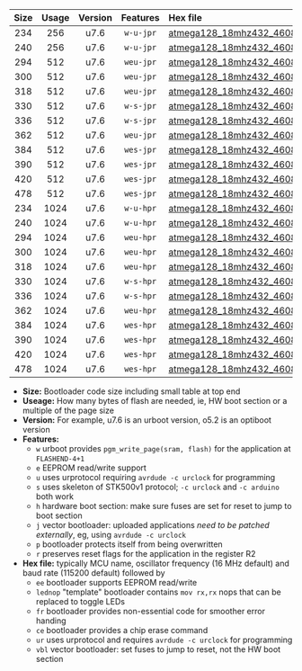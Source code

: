 |Size|Usage|Version|Features|Hex file|
|:-:|:-:|:-:|:-:|:--|
|234|256|u7.6|`w-u-jpr`|[atmega128_18mhz432_460800bps_ur_vbl.hex](https://raw.githubusercontent.com/stefanrueger/urboot/main/bootloaders/atmega128/fcpu_18mhz432/460800_bps/atmega128_18mhz432_460800bps_ur_vbl.hex)|
|240|256|u7.6|`w-u-jpr`|[atmega128_18mhz432_460800bps_lednop_ur_vbl.hex](https://raw.githubusercontent.com/stefanrueger/urboot/main/bootloaders/atmega128/fcpu_18mhz432/460800_bps/atmega128_18mhz432_460800bps_lednop_ur_vbl.hex)|
|294|512|u7.6|`weu-jpr`|[atmega128_18mhz432_460800bps_ee_ur_vbl.hex](https://raw.githubusercontent.com/stefanrueger/urboot/main/bootloaders/atmega128/fcpu_18mhz432/460800_bps/atmega128_18mhz432_460800bps_ee_ur_vbl.hex)|
|300|512|u7.6|`weu-jpr`|[atmega128_18mhz432_460800bps_ee_lednop_ur_vbl.hex](https://raw.githubusercontent.com/stefanrueger/urboot/main/bootloaders/atmega128/fcpu_18mhz432/460800_bps/atmega128_18mhz432_460800bps_ee_lednop_ur_vbl.hex)|
|318|512|u7.6|`weu-jpr`|[atmega128_18mhz432_460800bps_ee_lednop_fr_ur_vbl.hex](https://raw.githubusercontent.com/stefanrueger/urboot/main/bootloaders/atmega128/fcpu_18mhz432/460800_bps/atmega128_18mhz432_460800bps_ee_lednop_fr_ur_vbl.hex)|
|330|512|u7.6|`w-s-jpr`|[atmega128_18mhz432_460800bps_vbl.hex](https://raw.githubusercontent.com/stefanrueger/urboot/main/bootloaders/atmega128/fcpu_18mhz432/460800_bps/atmega128_18mhz432_460800bps_vbl.hex)|
|336|512|u7.6|`w-s-jpr`|[atmega128_18mhz432_460800bps_lednop_vbl.hex](https://raw.githubusercontent.com/stefanrueger/urboot/main/bootloaders/atmega128/fcpu_18mhz432/460800_bps/atmega128_18mhz432_460800bps_lednop_vbl.hex)|
|362|512|u7.6|`weu-jpr`|[atmega128_18mhz432_460800bps_ee_lednop_fr_ce_ur_vbl.hex](https://raw.githubusercontent.com/stefanrueger/urboot/main/bootloaders/atmega128/fcpu_18mhz432/460800_bps/atmega128_18mhz432_460800bps_ee_lednop_fr_ce_ur_vbl.hex)|
|384|512|u7.6|`wes-jpr`|[atmega128_18mhz432_460800bps_ee_vbl.hex](https://raw.githubusercontent.com/stefanrueger/urboot/main/bootloaders/atmega128/fcpu_18mhz432/460800_bps/atmega128_18mhz432_460800bps_ee_vbl.hex)|
|390|512|u7.6|`wes-jpr`|[atmega128_18mhz432_460800bps_ee_lednop_vbl.hex](https://raw.githubusercontent.com/stefanrueger/urboot/main/bootloaders/atmega128/fcpu_18mhz432/460800_bps/atmega128_18mhz432_460800bps_ee_lednop_vbl.hex)|
|420|512|u7.6|`wes-jpr`|[atmega128_18mhz432_460800bps_ee_lednop_fr_vbl.hex](https://raw.githubusercontent.com/stefanrueger/urboot/main/bootloaders/atmega128/fcpu_18mhz432/460800_bps/atmega128_18mhz432_460800bps_ee_lednop_fr_vbl.hex)|
|478|512|u7.6|`wes-jpr`|[atmega128_18mhz432_460800bps_ee_lednop_fr_ce_vbl.hex](https://raw.githubusercontent.com/stefanrueger/urboot/main/bootloaders/atmega128/fcpu_18mhz432/460800_bps/atmega128_18mhz432_460800bps_ee_lednop_fr_ce_vbl.hex)|
|234|1024|u7.6|`w-u-hpr`|[atmega128_18mhz432_460800bps_ur.hex](https://raw.githubusercontent.com/stefanrueger/urboot/main/bootloaders/atmega128/fcpu_18mhz432/460800_bps/atmega128_18mhz432_460800bps_ur.hex)|
|240|1024|u7.6|`w-u-hpr`|[atmega128_18mhz432_460800bps_lednop_ur.hex](https://raw.githubusercontent.com/stefanrueger/urboot/main/bootloaders/atmega128/fcpu_18mhz432/460800_bps/atmega128_18mhz432_460800bps_lednop_ur.hex)|
|294|1024|u7.6|`weu-hpr`|[atmega128_18mhz432_460800bps_ee_ur.hex](https://raw.githubusercontent.com/stefanrueger/urboot/main/bootloaders/atmega128/fcpu_18mhz432/460800_bps/atmega128_18mhz432_460800bps_ee_ur.hex)|
|300|1024|u7.6|`weu-hpr`|[atmega128_18mhz432_460800bps_ee_lednop_ur.hex](https://raw.githubusercontent.com/stefanrueger/urboot/main/bootloaders/atmega128/fcpu_18mhz432/460800_bps/atmega128_18mhz432_460800bps_ee_lednop_ur.hex)|
|318|1024|u7.6|`weu-hpr`|[atmega128_18mhz432_460800bps_ee_lednop_fr_ur.hex](https://raw.githubusercontent.com/stefanrueger/urboot/main/bootloaders/atmega128/fcpu_18mhz432/460800_bps/atmega128_18mhz432_460800bps_ee_lednop_fr_ur.hex)|
|330|1024|u7.6|`w-s-hpr`|[atmega128_18mhz432_460800bps.hex](https://raw.githubusercontent.com/stefanrueger/urboot/main/bootloaders/atmega128/fcpu_18mhz432/460800_bps/atmega128_18mhz432_460800bps.hex)|
|336|1024|u7.6|`w-s-hpr`|[atmega128_18mhz432_460800bps_lednop.hex](https://raw.githubusercontent.com/stefanrueger/urboot/main/bootloaders/atmega128/fcpu_18mhz432/460800_bps/atmega128_18mhz432_460800bps_lednop.hex)|
|362|1024|u7.6|`weu-hpr`|[atmega128_18mhz432_460800bps_ee_lednop_fr_ce_ur.hex](https://raw.githubusercontent.com/stefanrueger/urboot/main/bootloaders/atmega128/fcpu_18mhz432/460800_bps/atmega128_18mhz432_460800bps_ee_lednop_fr_ce_ur.hex)|
|384|1024|u7.6|`wes-hpr`|[atmega128_18mhz432_460800bps_ee.hex](https://raw.githubusercontent.com/stefanrueger/urboot/main/bootloaders/atmega128/fcpu_18mhz432/460800_bps/atmega128_18mhz432_460800bps_ee.hex)|
|390|1024|u7.6|`wes-hpr`|[atmega128_18mhz432_460800bps_ee_lednop.hex](https://raw.githubusercontent.com/stefanrueger/urboot/main/bootloaders/atmega128/fcpu_18mhz432/460800_bps/atmega128_18mhz432_460800bps_ee_lednop.hex)|
|420|1024|u7.6|`wes-hpr`|[atmega128_18mhz432_460800bps_ee_lednop_fr.hex](https://raw.githubusercontent.com/stefanrueger/urboot/main/bootloaders/atmega128/fcpu_18mhz432/460800_bps/atmega128_18mhz432_460800bps_ee_lednop_fr.hex)|
|478|1024|u7.6|`wes-hpr`|[atmega128_18mhz432_460800bps_ee_lednop_fr_ce.hex](https://raw.githubusercontent.com/stefanrueger/urboot/main/bootloaders/atmega128/fcpu_18mhz432/460800_bps/atmega128_18mhz432_460800bps_ee_lednop_fr_ce.hex)|

- **Size:** Bootloader code size including small table at top end
- **Useage:** How many bytes of flash are needed, ie, HW boot section or a multiple of the page size
- **Version:** For example, u7.6 is an urboot version, o5.2 is an optiboot version
- **Features:**
  + `w` urboot provides `pgm_write_page(sram, flash)` for the application at `FLASHEND-4+1`
  + `e` EEPROM read/write support
  + `u` uses urprotocol requiring `avrdude -c urclock` for programming
  + `s` uses skeleton of STK500v1 protocol; `-c urclock` and `-c arduino` both work
  + `h` hardware boot section: make sure fuses are set for reset to jump to boot section
  + `j` vector bootloader: uploaded applications *need to be patched externally*, eg, using `avrdude -c urclock`
  + `p` bootloader protects itself from being overwritten
  + `r` preserves reset flags for the application in the register R2
- **Hex file:** typically MCU name, oscillator frequency (16 MHz default) and baud rate (115200 default) followed by
  + `ee` bootloader supports EEPROM read/write
  + `lednop` "template" bootloader contains `mov rx,rx` nops that can be replaced to toggle LEDs
  + `fr` bootloader provides non-essential code for smoother error handing
  + `ce` bootloader provides a chip erase command
  + `ur` uses urprotocol and requires `avrdude -c urclock` for programming
  + `vbl` vector bootloader: set fuses to jump to reset, not the HW boot section
